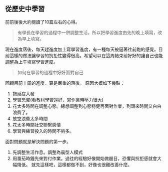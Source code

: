 ## 從歷史中學習

前前後後大約閱讀了10篇左右的心得。

> 有學長在學習的過程中一併調整生活，所以把學習進度由先的晚上填寫，改為早上填寫。


現在進度落後，每天趕進度加上寫學習進度，有一種每天被逼著往前跑的感覺。目前這樣的做法讓學習的抗拒性變得很高。希望可以在這周結束前好好的讓自己也能調整為上午填寫學習進度。

> 如何在學習的過程中好好面對自己

回顧目前十周的進度，算是嚴重的落後。
原因大概如下幾點：
1. 拖延症大發
2. 學習恐懼(看教材學習還好，寫作業時壓力很大)
3. 花太多時間在調整心態。總想調整到心態穩健再面對作業，到頭來時間又白白浪費了。
4. 放空浪費太多時間
5. 花太多時間社交聯繫感情
6. 學習與練習投入的時間不夠多。

面對問題就是解決問題的第一步。
1. 先調整生活作息。調整為晨型人模式
2. 用番茄時鐘先來對付作業。過往的經驗好像開始做題目，恐懼與抗拒感就會大幅降低。
就先這樣吧，這樣都做不到，好像也很難改善什麼。
